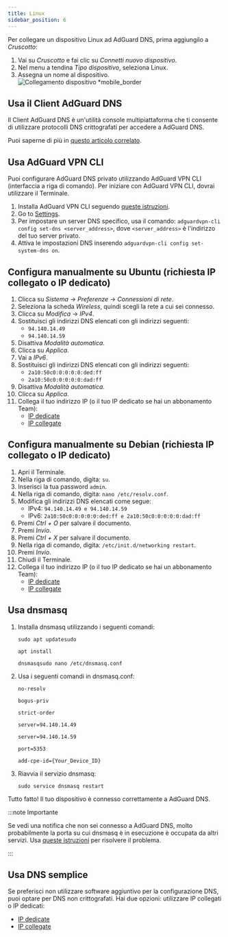 ```yaml
---
title: Linux
sidebar_position: 6
---
```


Per collegare un dispositivo Linux ad AdGuard DNS, prima aggiungilo a _Cruscotto_:

1. Vai su _Cruscotto_ e fai clic su _Connetti nuovo dispositivo_.
2. Nel menu a tendina _Tipo dispositivo_, seleziona Linux.
3. Assegna un nome al dispositivo.
   ![Collegamento dispositivo \*mobile\_border](https://cdn.adtidy.org/content/kb/dns/private/new_dns/connect/choose_linux.png)

## Usa il Client AdGuard DNS

Il Client AdGuard DNS è un'utilità console multipiattaforma che ti consente di utilizzare protocolli DNS crittografati per accedere a AdGuard DNS.

Puoi saperne di più in [questo articolo correlato](/dns-client/overview/).

## Usa AdGuard VPN CLI

Puoi configurare AdGuard DNS privato utilizzando AdGuard VPN CLI (interfaccia a riga di comando). Per iniziare con AdGuard VPN CLI, dovrai utilizzare il Terminale.

1. Installa AdGuard VPN CLI seguendo [queste istruzioni](https://adguard-vpn.com/kb/adguard-vpn-for-linux/installation/).
2. Go to [Settings](https://adguard-vpn.com/kb/adguard-vpn-for-linux/settings/).
3. Per impostare un server DNS specifico, usa il comando: `adguardvpn-cli config set-dns <server_address>`, dove `<server_address>` è l'indirizzo del tuo server privato.
4. Attiva le impostazioni DNS inserendo `adguardvpn-cli config set-system-dns on`.

## Configura manualmente su Ubuntu (richiesta IP collegato o IP dedicato)

1. Clicca su _Sistema_ → _Preferenze_ → _Connessioni di rete_.
2. Seleziona la scheda _Wireless_, quindi scegli la rete a cui sei connesso.
3. Clicca su _Modifica_ → _IPv4_.
4. Sostituisci gli indirizzi DNS elencati con gli indirizzi seguenti:
   - `94.140.14.49`
   - `94.140.14.59`
5. Disattiva _Modalità automatica_.
6. Clicca su _Applica_.
7. Vai a _IPv6_.
8. Sostituisci gli indirizzi DNS elencati con gli indirizzi seguenti:
   - `2a10:50c0:0:0:0:0:ded:ff`
   - `2a10:50c0:0:0:0:0:dad:ff`
9. Disattiva _Modalità automatica_.
10. Clicca su _Applica_.
11. Collega il tuo indirizzo IP (o il tuo IP dedicato se hai un abbonamento Team):
    - [IP dedicate](/private-dns/connect-devices/other-options/dedicated-ip.md)
    - [IP collegate](/private-dns/connect-devices/other-options/linked-ip.md)

## Configura manualmente su Debian (richiesta IP collegato o IP dedicato)

1. Apri il Terminale.
2. Nella riga di comando, digita: `su`.
3. Inserisci la tua password `admin`.
4. Nella riga di comando, digita: `nano /etc/resolv.conf`.
5. Modifica gli indirizzi DNS elencati come segue:
   - IPv4: `94.140.14.49 e 94.140.14.59`
   - IPv6: `2a10:50c0:0:0:0:0:ded:ff e 2a10:50c0:0:0:0:0:dad:ff`
6. Premi _Ctrl + O_ per salvare il documento.
7. Premi _Invio_.
8. Premi _Ctrl + X_ per salvare il documento.
9. Nella riga di comando, digita: `/etc/init.d/networking restart`.
10. Premi _Invio_.
11. Chiudi il Terminale.
12. Collega il tuo indirizzo IP (o il tuo IP dedicato se hai un abbonamento Team):
    - [IP dedicate](/private-dns/connect-devices/other-options/dedicated-ip.md)
    - [IP collegate](/private-dns/connect-devices/other-options/linked-ip.md)

## Usa dnsmasq

1. Installa dnsmasq utilizzando i seguenti comandi:

   `sudo apt updatesudo`

   `apt install`

   `dnsmasqsudo nano /etc/dnsmasq.conf`

2. Usa i seguenti comandi in dnsmasq.conf:

   `no-resolv`

   `bogus-priv`

   `strict-order`

   `server=94.140.14.49`

   `server=94.140.14.59`

   `port=5353`

   `add-cpe-id={Your_Device_ID}`

3. Riavvia il servizio dnsmasq:

   `sudo service dnsmasq restart`

Tutto fatto! Il tuo dispositivo è connesso correttamente a AdGuard DNS.

:::note Importante

Se vedi una notifica che non sei connesso a AdGuard DNS, molto probabilmente la porta su cui dnsmasq è in esecuzione è occupata da altri servizi. Usa [queste istruzioni](https://github.com/AdguardTeam/AdGuardHome/wiki/FAQ#bindinuse) per risolvere il problema.

:::

## Usa DNS semplice

Se preferisci non utilizzare software aggiuntivo per la configurazione DNS, puoi optare per DNS non crittografati. Hai due opzioni: utilizzare IP collegati o IP dedicati:

- [IP dedicate](/private-dns/connect-devices/other-options/dedicated-ip.md)
- [IP collegate](/private-dns/connect-devices/other-options/linked-ip.md)
